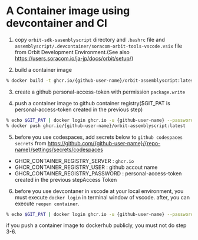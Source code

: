 # A Container image using devcontainer and CI

1. copy `orbit-sdk-sasenblyscript` directory and `.bashrc` file and `assemblyscript/.devcontainer/soracom-orbit-tools-vscode.vsix` file from Orbit Development Environment.(See also https://users.soracom.io/ja-jp/docs/orbit/setup/)

2. build a container image

```bash
% docker build -t ghcr.io/{github-user-name}/orbit-assemblyscript:latest ./
```

3. create a github personal-access-token with permission `package.write`

4. push a container image to github container registry($GIT_PAT is personal-access-token created in the previous step)

```bash
% echo $GIT_PAT | docker login ghcr.io -u {github-user-name} --password-stdin
% docker push ghcr.io/{github-user-name}/orbit-assemblyscript:latest
```

5. before you use codespaces, add secrets below to `github codespaces secrets` from https://github.com/{github-user-name}/{repo-name}/settings/secrets/codespaces
  - GHCR_CONTAINER_REGISTRY_SERVER : `ghcr.io`
  - GHCR_CONTAINER_REGISTRY_USER : github accout name
  - GHCR_CONTAINER_REGISTRY_PASSWORD : personal-access-token created in the previous stepAccess Token

6. before you use devcontaner in vscode at your local environment, you must execute `docker login` in terminal window of vscode. after, you can execute `reopen container`.

```bash
% echo $GIT_PAT | docker login ghcr.io -u {github-user-name} --password-stdin
```

if you push a container image to dockerhub publicly, you must not do step 3-6.